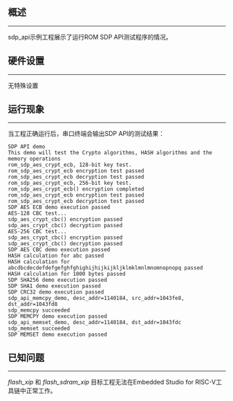 ## 概述
***
sdp_api示例工程展示了运行ROM SDP API测试程序的情况。

## 硬件设置
***
无特殊设置

## 运行现象
***
当工程正确运行后，串口终端会输出SDP API的测试结果：
```shell
SDP API demo
This demo will test the Crypto algorithms, HASH algorithms and the memory operations
rom_sdp_aes_crypt_ecb, 128-bit key test.
rom_sdp_aes_crypt_ecb encryption test passed
rom_sdp_aes_crypt_ecb decryption test passed
rom_sdp_aes_crypt_ecb, 256-bit key test.
rom_sdp_aes_crypt_ecb() encryption completed
rom_sdp_aes_crypt_ecb encryption test passed
rom_sdp_aes_crypt_ecb decryption test passed
SDP AES ECB demo execution passed
AES-128 CBC test...
sdp_aes_crypt_cbc() encryption passed
sdp_aes_crypt_cbc() decryption passed
AES-256 CBC test...
sdp_aes_crypt_cbc() encryption passed
sdp_aes_crypt_cbc() decryption passed
SDP AES CBC demo execution passed
HASH calculation for abc passed
HASH calculation for abcdbcdecdefdefgefghfghighijhijkijkljklmklmnlmnomnopnopq passed
HASH calculation for 1000 bytes passed
SDP SHA256 demo execution passed
SDP SHA1 demo execution passed
SDP CRC32 demo execution passed
sdp_api_memcpy_demo, desc_addr=1140184, src_addr=1043fe8, dst_addr=1043fd8
sdp_memcpy succeeded
SDP MEMCPY demo execution passed
sdp_api_memset_demo, desc_addr=1140184, dst_addr=1043fdc
sdp_memset succeeded
SDP MEMSET demo execution passed
```

## 已知问题
***
 *flash_xip* 和 *flash_sdram_xip* 目标工程无法在Embedded Studio for RISC-V工具链中正常工作。